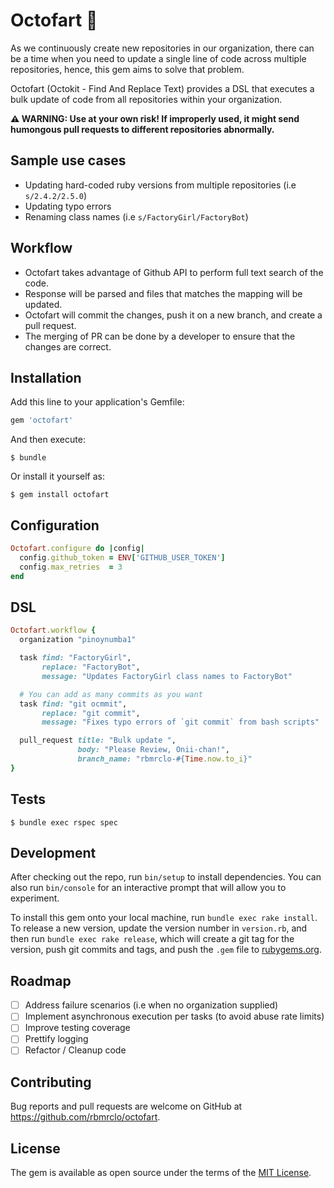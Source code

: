# Octofart :dash:

As we continuously create new repositories in our organization, there can be
a time when you need to update a single line of code across multiple
repositories, hence, this gem aims to solve that problem.

Octofart (Octokit - Find And Replace Text) provides a DSL that executes a bulk update of code from all repositories within your organization.

**:warning: WARNING: Use at your own risk! If improperly used, it might send humongous pull requests to different repositories abnormally.**

## Sample use cases

- Updating hard-coded ruby versions from multiple repositories (i.e `s/2.4.2/2.5.0`)
- Updating typo errors
- Renaming class names (i.e `s/FactoryGirl/FactoryBot`)

## Workflow

- Octofart takes advantage of Github API to perform full text search of the code.
- Response will be parsed and files that matches the mapping will be updated.
- Octofart will commit the changes, push it on a new branch, and create a pull request.
- The merging of PR can be done by a developer to ensure that the changes are correct.

## Installation

Add this line to your application's Gemfile:

```ruby
gem 'octofart'
```

And then execute:

    $ bundle

Or install it yourself as:

    $ gem install octofart

## Configuration

```ruby
Octofart.configure do |config|
  config.github_token = ENV['GITHUB_USER_TOKEN']
  config.max_retries  = 3
end
```

## DSL

```ruby
Octofart.workflow {
  organization "pinoynumba1"

  task find: "FactoryGirl",
       replace: "FactoryBot",
       message: "Updates FactoryGirl class names to FactoryBot"

  # You can add as many commits as you want
  task find: "git ocmmit",
       replace: "git commit",
       message: "Fixes typo errors of `git commit` from bash scripts"

  pull_request title: "Bulk update ",
               body: "Please Review, Onii-chan!",
               branch_name: "rbmrclo-#{Time.now.to_i}"
}

```


## Tests

```
$ bundle exec rspec spec
```

## Development

After checking out the repo, run `bin/setup` to install dependencies. You can also run `bin/console` for an interactive prompt that will allow you to experiment.

To install this gem onto your local machine, run `bundle exec rake install`. To release a new version, update the version number in `version.rb`, and then run `bundle exec rake release`, which will create a git tag for the version, push git commits and tags, and push the `.gem` file to [rubygems.org](https://rubygems.org).

## Roadmap

- [ ] Address failure scenarios (i.e when no organization supplied)
- [ ] Implement asynchronous execution per tasks (to avoid abuse rate limits)
- [ ] Improve testing coverage
- [ ] Prettify logging
- [ ] Refactor / Cleanup code

## Contributing

Bug reports and pull requests are welcome on GitHub at https://github.com/rbmrclo/octofart.

## License

The gem is available as open source under the terms of the [MIT License](https://opensource.org/licenses/MIT).
